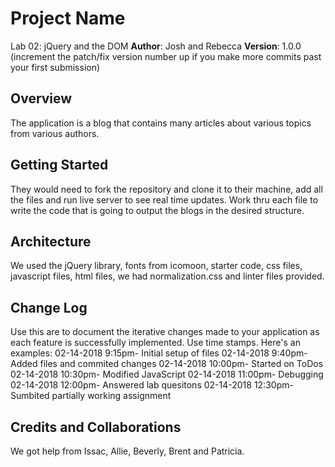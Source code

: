 # Project Name
Lab 02: jQuery and the DOM
**Author**: Josh and Rebecca
**Version**: 1.0.0 (increment the patch/fix version number up if you make more commits past your first submission)

## Overview
The application is a blog that contains many articles about various topics from various authors. 

## Getting Started
They would need to fork the repository and clone it to their machine, add all the files and run live server to see real time updates. Work thru each file to write the code that is going to output the blogs in the desired structure. 

## Architecture
We used the jQuery library, fonts from icomoon, starter code, css files, javascript files, html files, we had normalization.css and linter files provided. 

## Change Log
 Use this are to document the iterative changes made to your application as each feature is successfully implemented. Use time stamps. Here's an examples:
02-14-2018 9:15pm- Initial setup of files
02-14-2018 9:40pm- Added files and commited changes
02-14-2018 10:00pm- Started on ToDos
02-14-2018 10:30pm- Modified JavaScript
02-14-2018 11:00pm- Debugging
02-14-2018 12:00pm- Answered lab quesitons
02-14-2018 12:30pm- Sumbited partially working assignment


## Credits and Collaborations
We got help from Issac, Allie, Beverly,  Brent and Patricia. 